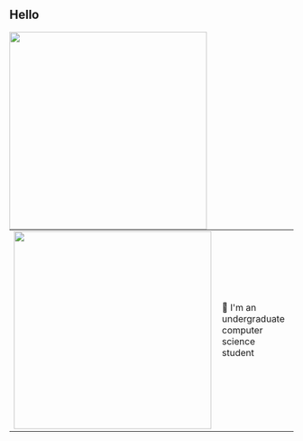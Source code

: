 ## **Hello**
<img align="left" width="350" height="350" src="https://github.com/Johnchauyu/johnchauyu/blob/main/Shiba.gif" width="45%" height="45%"/>

  
<table style="border:none">
<tr>
  <td style="vertical-align: top">
    <img align="left" width="350" height="350" src="https://github.com/Johnchauyu/johnchauyu/blob/main/Shiba.gif" width="45%" height="45%"/>
  </td>
 
  <td>

:school_satchel:  I'm an undergraduate computer science student
  </td>
</tr>
</table>

<!--
**Johnchauyu/johnchauyu** is a ✨ _special_ ✨ repository because its `README.md` (this file) appears on your GitHub profile.

Here are some ideas to get you started:

- 🔭 I’m currently working on ...
- 🌱 I’m currently learning ...
- 👯 I’m looking to collaborate on ...
- 🤔 I’m looking for help with ...
- 💬 Ask me about ...
- 📫 How to reach me: ...
- 😄 Pronouns: ...
- ⚡ Fun fact: ...
-->
